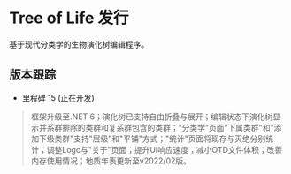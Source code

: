 # Tree of Life 发行
基于现代分类学的生物演化树编辑程序。

## 版本跟踪
* 里程碑 15 (正在开发)
> 框架升级至.NET 6；演化树已支持自由折叠与展开；编辑状态下演化树显示并系群排除的类群和复系群包含的类群；"分类学"页面"下属类群"和"添加下级类群"支持"层级"和"平铺"方式；"统计"页面将现存与灭绝分别统计；调整Logo与"关于"页面；提升UI响应速度；减小OTD文件体积；改善内存使用情况；地质年表更新至v2022/02版。
